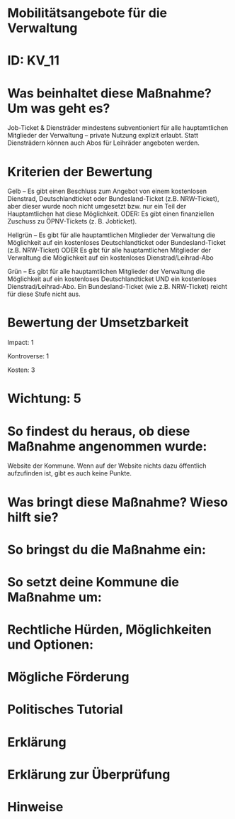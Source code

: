 # Mobilitätsangebote für die Verwaltung
# ID: KV_11
# Was beinhaltet diese Maßnahme? Um was geht es?

Job-Ticket & Diensträder mindestens subventioniert für alle hauptamtlichen Mitglieder der Verwaltung – private Nutzung explizit erlaubt. Statt Diensträdern können auch Abos für Leihräder angeboten werden.

# Kriterien der Bewertung

Gelb – Es gibt einen Beschluss zum Angebot von einem kostenlosen Dienstrad, Deutschlandticket oder Bundesland-Ticket (z.B. NRW-Ticket), aber dieser wurde noch nicht umgesetzt bzw. nur ein Teil der Hauptamtlichen hat diese Möglichkeit. ODER: Es gibt einen finanziellen Zuschuss zu ÖPNV-Tickets (z. B. Jobticket).

Hellgrün – Es gibt für alle hauptamtlichen Mitglieder der Verwaltung die Möglichkeit auf ein kostenloses Deutschlandticket oder Bundesland-Ticket (z.B. NRW-Ticket)
ODER
Es gibt für alle hauptamtlichen Mitglieder der Verwaltung die Möglichkeit auf ein kostenloses Dienstrad/Leihrad-Abo 

Grün – Es gibt für alle hauptamtlichen Mitglieder der Verwaltung die Möglichkeit auf ein kostenloses Deutschlandticket UND ein kostenloses Dienstrad/Leihrad-Abo. Ein Bundesland-Ticket (wie z.B. NRW-Ticket) reicht für diese Stufe nicht aus.

# Bewertung der Umsetzbarkeit

Impact: 1

Kontroverse: 1

Kosten: 3
# Wichtung: 5
# So findest du heraus, ob diese Maßnahme angenommen wurde:
Website der Kommune. Wenn auf der Website nichts dazu öffentlich aufzufinden ist, gibt es auch keine Punkte.
# Was bringt diese Maßnahme? Wieso hilft sie?

# So bringst du die Maßnahme ein:

# So setzt deine Kommune die Maßnahme um:

# Rechtliche Hürden, Möglichkeiten und Optionen:

# Mögliche Förderung

# Politisches Tutorial

# Erklärung

# Erklärung zur Überprüfung

# Hinweise
